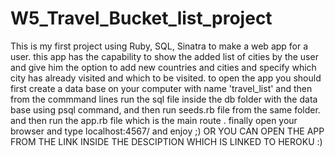 # W5_Travel_Bucket_list_project

This is my first project using Ruby, SQL, Sinatra to make a web app for a user.
this app has the capability to show the added list of cities by the user and give him the option to add new countries and cities and specify which city has already visited and which to be visited.
to open the app you should first create a data base on your computer with name 'travel_list' and then from the commmand lines run the sql file inside the db folder with the data base using psql command, and then run seeds.rb file from the same folder.
and then run the app.rb file which is the main route .
finally open your browser and type localhost:4567/ and enjoy ;)
OR YOU CAN OPEN THE APP FROM THE LINK INSIDE THE DESCIPTION WHICH IS LINKED TO HEROKU :)
